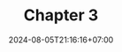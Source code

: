 ---
weight: 900
title: "Chapter 3"
description: "A Tour of Rust: Abstraction Mechanism"
icon: "article"
date: "2024-08-05T21:16:16+07:00"
lastmod: "2024-08-05T21:16:16+07:00"
draft: false
toc: true
---